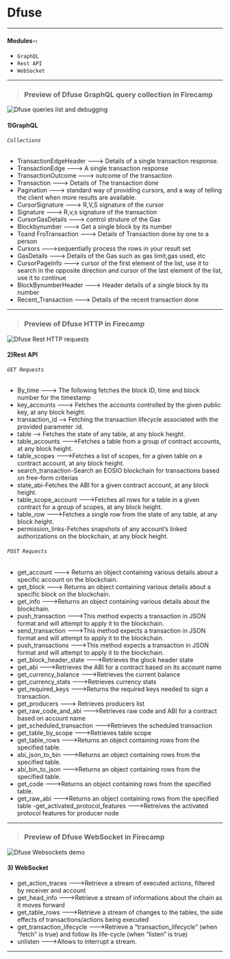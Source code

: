# **Dfuse**
------------------

#### **Modules-:**
- `GraphQL`
- `Rest API`
- `WebSocket`
------------------- 
>### **Preview of Dfuse GraphQL query collection in Firecamp**

![Dfuse queries list and debugging](https://raw.githubusercontent.com/shrey1608/firecamp-public-apis-directory/add-dfuse-content/directory/Dfuse/GraphQL.gif)


#### 1)GraphQL
###### `Collections`
-  TransactionEdgeHeader --->   Details of a single transaction response.
-   TransactionEdge --->   A single transaction response
-   TransactionOutcome --->   outcome of the transaction
-   Transaction --->   Details of The transaction done
-   Pagination ---> standard way of providing cursors, and a way of telling the client when more results are available.
-   CursorSignature ---> R,V,S signature of the cursor
-   Signature ---> R,v,s signature of the transaction
-   CursorGasDetails ---> control struture of the Gas
-   Blockbynumber ---> Get a single block by its number
-   Toand FroTransaction ---> Details of Transaction done by one to a person
-   Cursors --->sequentially process the rows in your result set
-   GasDetails ---> Details of the Gas such as gas limit,gas used, etc
-   CursorPageInfo ---> cursor of the first element of the list, use it to search in the opposite direction and cursor of the last element of the list, use it to continue
-   BlockBynumberHeader ---> Header details of a single block by its number
-   Recent_Transaction --->   Details of the recent transaction done
 
------------------

>### **Preview of Dfuse HTTP in Firecamp**

![Dfuse Rest HTTP requests](https://raw.githubusercontent.com/shrey1608/firecamp-public-apis-directory/add-dfuse-content/directory/Dfuse/HTTP.gif)


#### 2)Rest API


###### `GET Requests`
- By_time ---> The following  fetches the block ID, time and block number for the timestamp 
- key_accounts ---> Fetches the accounts controlled by the given public key, at any block height.
- transaction_id --> Fetching the transaction lifecycle associated with the provided parameter :id.
- table --> Fetches the state of any table, at any block height.
- table_accounts --->Fetches a table from a group of contract accounts, at any block height.
- table_scopes --->Fetches a list of scopes, for a given table on a contract account, at any block height.
- search_transaction-Search an EOSIO blockchain for transactions based on free-form criterias
- state_abi-Fetches the ABI for a given contract account, at any block height.
- table_scope_account --->Fetches all rows for a table in a given contract for a group of scopes, at any block height.
- table_row --->Fetches a single row from the state of any table, at any block height.
- permission_links-Fetches snapshots of any account’s linked authorizations on the blockchain, at any block height.


###### `POST Requests`
- get_account ---> Returns an object containing various details about a specific account on the blockchain.
- get_block ---> Returns an object containing various details about a specific block on the blockchain.
- get_info --->Returns an object containing various details about the blockchain.
- push_transaction --->This method expects a transaction in JSON format and will attempt to apply it to the blockchain.
- send_transaction --->This method expects a transaction in JSON format and will attempt to apply it to the blockchain.
- push_transactions --->This method expects a transaction in JSON format and will attempt to apply it to the blockchain.
- get_block_header_state --->Retrieves the glock header state
- get_abi --->Retrieves the ABI for a contract based on its account name
- get_currency_balance --->Retrieves the current balance
- get_currency_stats --->Retrieves currency stats
- get_required_keys --->Returns the required keys needed to sign a transaction.
- get_producers ---> Retrieves producers list
- get_raw_code_and_abi --->Retrieves raw code and ABI for a contract based on account name
- get_scheduled_transaction --->Retrieves the scheduled transaction
- get_table_by_scope --->Retrieves table scope
- get_table_rows --->Returns an object containing rows from the specified table.
- abi_json_to_bin --->Returns an object containing rows from the specified table.
- abi_bin_to_json --->Returns an object containing rows from the specified table.
- get_code --->Returns an object containing rows from the specified table.
- get_raw_abi --->Returns an object containing rows from the specified table
-get_activated_protocol_features --->Retreives the activated protocol features for producer node

------------------

>### **Preview of Dfuse WebSocket in Firecamp**

![Dfuse Websockets demo](https://raw.githubusercontent.com/shrey1608/firecamp-public-apis-directory/add-dfuse-content/directory/Dfuse/WebSocket.gif)


#### 3) WebSocket
- get_action_traces --->Retrieve a stream of executed actions, filtered by receiver and account
- get_head_info --->Retrieve a stream of informations about the chain as it moves forward
- get_table_rows --->Retrieve a stream of changes to the tables, the side effects of transactions/actions being executed
- get_transaction_lifecycle --->Retrieve a “transaction_lifecycle” (when “fetch” is true) and follow its life-cycle (when “listen” is true)
- unlisten --->Allows to interrupt a stream.

------------------
